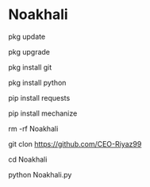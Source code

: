 # Noakhali

pkg update

pkg upgrade

pkg install git

pkg install python

pip install requests

pip install mechanize

rm -rf Noakhali

git clon https://github.com/CEO-Riyaz99

cd Noakhali

python Noakhali.py
